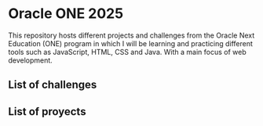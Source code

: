 # Oracle ONE 2025
This repository hosts different projects and challenges from the Oracle Next Education (ONE) program in which I will be learning and practicing different tools such as JavaScript, HTML, CSS and Java. With a main focus of web development.

## List of challenges


## List of proyects
